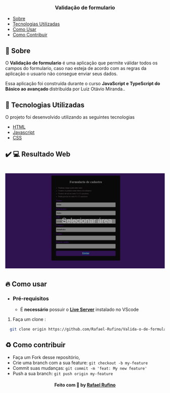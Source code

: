 <h3 align="center">
    <b>Validação de formulario</b>  
    <br>
</h3>




- [Sobre](#sobre)
- [Tecnologias Utilizadas](#tecnologias-utilizadas)
- [Como Usar](#como-usar)
- [Como Contribuir](#como-contribuir)

<a id="sobre"></a>


## :bookmark: Sobre

O <strong>Validação de formulario</strong> é uma aplicação que permite válidar todos os campos do formulario, caso nao esteja de acordo com as regras da aplicação o usuario não consegue enviar seus dados.

Essa aplicação foi construída durante o curso <strong> JavaScript e TypeScript do Básico ao avançado </strong> distribuída por  Luiz Otávio Miranda..



<a id="tecnologias-utilizadas"></a>

## :rocket: Tecnologias Utilizadas

O projeto foi desenvolvido utilizando as seguintes tecnologias


- [HTML](https://developer.mozilla.org/pt-BR/docs/Web/HTML)
- [Javascript](https://developer.mozilla.org/pt-BR/docs/Web/javascript)
- [CSS](https://developer.mozilla.org/pt-BR/docs/Web/css)



## :heavy_check_mark: :computer: Resultado Web

<h1 align="center">
    <img alt="Web Home" src="./.github/web.png" width="900px">
</h1>


<a id="como-usar"></a>

## :fire: Como usar

- ### **Pré-requisitos**

  - É **necessário** possuir o **[Live Server](https://marketplace.visualstudio.com/items?itemName=ritwickdey.LiveServer)** instalado no VScode



1. Faça um clone :

```sh
  git clone origin https://github.com/Rafael-Rufino/Valida-o-de-formulario.git
```



## :recycle: Como contribuir

- Faça um Fork desse repositório,
- Crie uma branch com a sua feature: `git checkout -b my-feature`
- Commit suas mudanças: `git commit -m 'feat: My new feature'`
- Push a sua branch: `git push origin my-feature`




<h4 align="center">
    Feito com 💜 by <a href="https://www.linkedin.com/in/rafael-r-dos-santos-b889311ba/" target="_blank">Rafael Rufino</a>
</h4>



